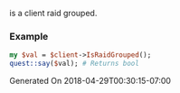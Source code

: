 is a client raid grouped.
### Example

```perl
my $val = $client->IsRaidGrouped();
quest::say($val); # Returns bool
```


Generated On 2018-04-29T00:30:15-07:00